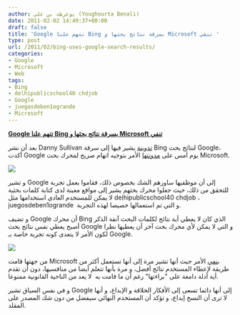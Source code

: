 ```yaml
---
author: يوغرطة بن علي (Youghourta Benali)
date: 2011-02-02 14:49:37+00:00
draft: false
title: 'Google تتهم علنا Bing بسرقة نتائج بحثها و Microsoft تنفي '
type: post
url: /2011/02/bing-uses-google-search-results/
categories:
- Google
- Microsoft
- Web
tags:
- Bing
- delhipublicschool40 chdjob
- Google
- juegosdeben1ogrande
- Microsoft
---
```


**[Google تتهم علنا Bing بسرقة نتائج بحثها و Microsoft تنفي](https://www.it-scoop.com/2011/02/bing-uses-google-search-results)**


بعد أن نشر Danny Sullivan [تدوينة](http://searchengineland.com/google-bing-is-cheating-copying-our-search-results-62914) يشير فيها إلى سرقة Bing لنتائج بحث Google، أكدت Google يوم أمس على [مدونتها](http://googleblog.blogspot.com/2011/02/microsofts-bing-uses-google-search.html?utm_source=feedburner&utm_medium=feed&utm_campaign=Feed:+blogspot/MKuf+%28Official+Google+Blog%29&utm_content=Netvibes) الأمر بتوجيه اتهام صريح لمحرك بحث Microsoft.


[![](http://images-20110201.searchengineland.com/figz/wp-content/seloads/2011/02/The-Bing-Sting-300x619.jpg)
](https://www.it-scoop.com/2011/02/bing-uses-google-search-results)


و تشير Google إلى أن موظفيها ساورهم الشك بخصوص ذلك، فقاموا بعمل تجربة للتحقق من ذلك، حيث جعلوا محرك بحثهم يشير إلى مواقع معينة لدى كتابة كلمات بحثية لا يمكن للمستخدم العادي استخدامها مثل delhipublicschool40 chdjob ، juegosdeben1ogrande  و التي تم استعمالها خصيصا لهذه التجربة.

و تضيف Google أن محرك Bing الذي كان لا يعطي أية نتائج لكلمات البحث آنفة الذكر أصبح يعطي نفس نتائج بحث Google و التي لا يمكن لأي محرك بحث آخر أن يعطيها نظرا لكون الأمر لا يتعدى كونه تجربة خاصة بـ Google.

[![](https://www.it-scoop.com/wp-content/uploads/2011/02/google-bing.png)
](https://www.it-scoop.com/2011/02/bing-uses-google-search-results)

من جهتها قامت Microsoft [بنفي](http://www.zdnet.com/blog/microsoft/microsoft-we-do-not-copy-googles-results/8557) الأمر حيث أنها تشير مرة إلى أنها تستعمل أكثر من طريقة لإعطاء المستخدم نتائج أفضل، و مرة بأنها تتعلم أيضا من منافسيها، دون أن تقدم أية أدلة دامغة على "براءتها" رغم أن ما قامت به  لا يعد من الناحية القانونية ممنوعا.

و في نفس السياق تشير Google إلى أنها دائما تسعى إلى الأفكار الخلاقة و الإبداع، و أنها لا ترى أن النسخ إبداع، و تؤكد أن المستخدم النهائي سيفضل من دون شك المصدر على المقلد.
